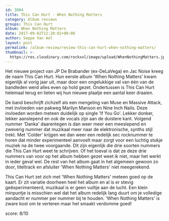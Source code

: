 ```yaml
---
id: 3004
title: This Can Hurt - When Nothing Matters
category: Album reviews
groups: This Can Hurt
album: When Nothing Matters
date: 2017-09-02T12:20:02+00:00
author: Seppe Van Ael
layout: post
permalink: /album-review/review-this-can-hurt-when-nothing-matters/
thumbnail: >-
  https://res.cloudinary.com/rockxxl/image/upload/WhenNothingMatters.jpg
---
```

Het nieuwe project van JP De Brabander (ex-DeLaVega) en Jac Noise kreeg de naam This Can Hurt. Hun eerste album 'When Nothing Matters' kwam eigenlijk al vorig jaar uit, maar door een ongelukkige val van één van de bandleden werd alles even op hold gezet. Ondertussen is This Can Hurt helemaal terug en lieten wij hun nieuwe plaatje een aantal keer draaien.

De band beschrijft zichzelf als een mengeling van Muse en Massive Attack, met invloeden van pakweg Marilyn Manson en Nine Inch Nails. Deze invloeden worden meteen duidelijk op single 'If You Go'. Lekker donker, lekker aanslepend en ook de vocals zijn aan de duistere kant. Volgend nummer 'Danka' daarentegen is dan weer meer een meeslepend en zweverig nummer dat muzikaal meer naar de elektronische, synths stijl trekt. Met 'Colder' krijgen we dan weer een redelijk sec rocknummer te horen dat minder experimenteel aanvoelt maar zorgt voor een luchtig stukje muziek na de twee voorgaande. Dit zijn eigenlijk die drie soorten nummers die This Can Hurt weet te schrijven. Of het toeval is dat ze deze drie nummers van voor op het album hebben gezet weet ik niet, maar het werkt in ieder geval wel. De rest van het album gaat in het algemeen gewoon zo door, titeltrack en afsluiter 'When Nothing Matters' niet meegerekend.

This Can Hurt zet zich met 'When Nothing Matters' meteen goed op de kaart. Er zit variatie doorheen heel het album en al is er stevig geëxperimenteerd, muzikaal is er geen vuiltje aan de lucht. Een klein minpuntje is misschien wel dat het album redelijk lang duurt om je volledige aandacht er nummer per nummer bij te houden. 'When Nothing Matters' is zware kost om te verteren maar het smaakt verdomme goed!

score: 8/10
